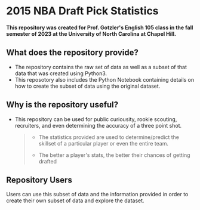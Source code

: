# **2015 NBA Draft Pick Statistics**
**This repository was created for Prof. Gotzler's English 105 class in the fall semester of 2023 at the University of North Carolina at Chapel Hill.**


## What does the repository provide?
- The repository contains the raw set of data as well as a subset of that data that was created using Python3.
- This reposotory also includes the Python Notebook containing details on how to create the subset of data using the original dataset. 

## Why is the repository useful?
- This repository can be used for public curiousity, rookie scouting, recruiters, and even determining the accuracy of a three point shot.
  >- The statistics provided are used to determine/predict the skillset of a particular player or even the entire team.
  >
  >- The better a player's stats, the better their chances of getting drafted 


## **Repository Users**
Users can use this subset of data and the information provided in order to create their own subset of data and explore the dataset.
